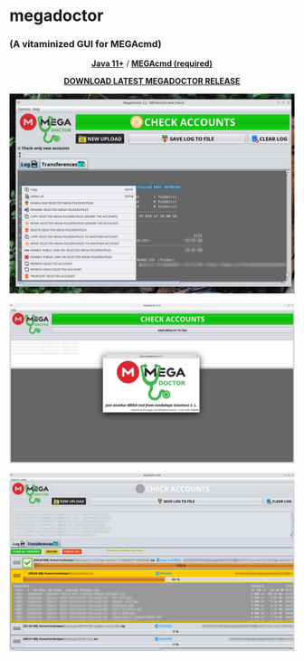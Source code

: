# megadoctor

### (A vitaminized GUI for MEGAcmd)

<p align="center"><a href="https://adoptopenjdk.net/"><b>Java 11+</b></a> / <a href="https://mega.io/es/cmd"><b>MEGAcmd (required)</b></a></p>
<p align="center"><a href="https://github.com/tonikelope/megadoctor/releases/latest"><b>DOWNLOAD LATEST MEGADOCTOR RELEASE</b></a></p>
<p align="center"><img src="https://github.com/tonikelope/megadoctor/raw/main/snapshots/9900.png"></p>
<p align="center"><img src="https://github.com/tonikelope/megadoctor/raw/main/snapshots/screenshot.png"></p>
<p align="center"><img src="https://github.com/tonikelope/megadoctor/raw/main/snapshots/transfer.png"></p>
